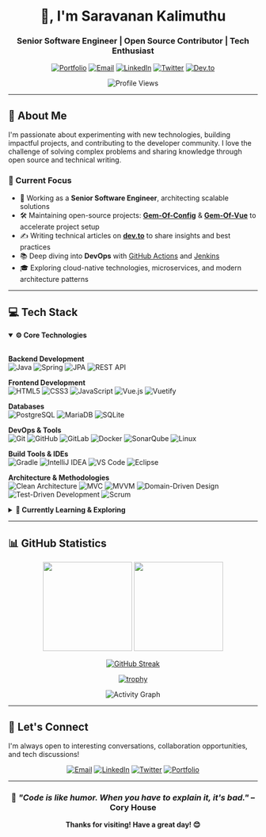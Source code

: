 <div align="center">

# 👋, I'm Saravanan Kalimuthu

### Senior Software Engineer | Open Source Contributor | Tech Enthusiast

[![Portfolio](https://img.shields.io/badge/Portfolio-%23CD00CD.svg?style=for-the-badge&logo=google-chrome&logoColor=white)](https://sarvarunajvm.github.io/port-react-folio/)
[![Email](https://img.shields.io/badge/Email-%234CA64C.svg?style=for-the-badge&logo=gmail&logoColor=white)](mailto:sarvaruna@outlook.com)
[![LinkedIn](https://img.shields.io/badge/LinkedIn-%230077B5.svg?style=for-the-badge&logo=linkedin&logoColor=white)](https://www.linkedin.com/in/saravanan-kalimuthu-01a0a9113)
[![Twitter](https://img.shields.io/badge/Twitter-%231DA1F2.svg?style=for-the-badge&logo=twitter&logoColor=white)](https://twitter.com/persianandro)
[![Dev.to](https://img.shields.io/badge/Dev.to-0A0A0A?style=for-the-badge&logo=dev.to&logoColor=white)](https://dev.to/sarvarunajvm)

![Profile Views](https://komarev.com/ghpvc/?username=sarvarunajvm&style=flat-square&label=Profile+Views&color=blueviolet)

</div>

---

## 🚀 About Me

I'm passionate about experimenting with new technologies, building impactful projects, and contributing to the developer community. I love the challenge of solving complex problems and sharing knowledge through open source and technical writing.

### 🎯 Current Focus

- 💼 Working as a **Senior Software Engineer**, architecting scalable solutions
- 🛠️ Maintaining open-source projects: **[Gem-Of-Config](https://github.com/sarvarunajvm/gem-of-config)** & **[Gem-Of-Vue](https://github.com/sarvarunajvm/gem-of-view)** to accelerate project setup
- ✍️ Writing technical articles on **[dev.to](https://dev.to/sarvarunajvm)** to share insights and best practices
- 📚 Deep diving into **DevOps** with [GitHub Actions](https://github.com/features/actions) and [Jenkins](https://www.jenkins.io/)
- 🎓 Exploring cloud-native technologies, microservices, and modern architecture patterns

---

## 💻 Tech Stack

<details open>
<summary><b>⚙️ Core Technologies</b></summary>
<br/>

**Backend Development**  
![Java](https://img.shields.io/badge/Java-ED8B00?style=flat&logo=openjdk&logoColor=white)
![Spring](https://img.shields.io/badge/Spring-6DB33F?style=flat&logo=spring&logoColor=white)
![JPA](https://img.shields.io/badge/JPA-59666C?style=flat&logo=hibernate&logoColor=white)
![REST API](https://img.shields.io/badge/REST_API-02569B?style=flat&logo=rest&logoColor=white)

**Frontend Development**  
![HTML5](https://img.shields.io/badge/HTML5-E34F26?style=flat&logo=html5&logoColor=white)
![CSS3](https://img.shields.io/badge/CSS3-1572B6?style=flat&logo=css3&logoColor=white)
![JavaScript](https://img.shields.io/badge/JavaScript-F7DF1E?style=flat&logo=javascript&logoColor=black)
![Vue.js](https://img.shields.io/badge/Vue.js-35495E?style=flat&logo=vue.js&logoColor=4FC08D)
![Vuetify](https://img.shields.io/badge/Vuetify-1867C0?style=flat&logo=vuetify&logoColor=white)

**Databases**  
![PostgreSQL](https://img.shields.io/badge/PostgreSQL-316192?style=flat&logo=postgresql&logoColor=white)
![MariaDB](https://img.shields.io/badge/MariaDB-003545?style=flat&logo=mariadb&logoColor=white)
![SQLite](https://img.shields.io/badge/SQLite-07405E?style=flat&logo=sqlite&logoColor=white)

**DevOps & Tools**  
![Git](https://img.shields.io/badge/Git-F05032?style=flat&logo=git&logoColor=white)
![GitHub](https://img.shields.io/badge/GitHub-100000?style=flat&logo=github&logoColor=white)
![GitLab](https://img.shields.io/badge/GitLab-330F63?style=flat&logo=gitlab&logoColor=white)
![Docker](https://img.shields.io/badge/Docker-2496ED?style=flat&logo=docker&logoColor=white)
![SonarQube](https://img.shields.io/badge/SonarQube-4E9BCD?style=flat&logo=sonarqube&logoColor=white)
![Linux](https://img.shields.io/badge/Linux-FCC624?style=flat&logo=linux&logoColor=black)

**Build Tools & IDEs**  
![Gradle](https://img.shields.io/badge/Gradle-02303A?style=flat&logo=gradle&logoColor=white)
![IntelliJ IDEA](https://img.shields.io/badge/IntelliJ_IDEA-000000?style=flat&logo=intellij-idea&logoColor=white)
![VS Code](https://img.shields.io/badge/VS_Code-007ACC?style=flat&logo=visual-studio-code&logoColor=white)
![Eclipse](https://img.shields.io/badge/Eclipse-2C2255?style=flat&logo=eclipse&logoColor=white)

**Architecture & Methodologies**  
![Clean Architecture](https://img.shields.io/badge/Clean_Architecture-6DB33F?style=flat&logoColor=white)
![MVC](https://img.shields.io/badge/MVC-888888?style=flat&logoColor=white)
![MVVM](https://img.shields.io/badge/MVVM-888888?style=flat&logoColor=white)
![Domain-Driven Design](https://img.shields.io/badge/DDD-02569B?style=flat&logoColor=white)
![Test-Driven Development](https://img.shields.io/badge/TDD-E34F26?style=flat&logoColor=white)
![Scrum](https://img.shields.io/badge/Scrum-6DB33F?style=flat&logoColor=white)

</details>

<details>
<summary><b>🌱 Currently Learning & Exploring</b></summary>
<br/>

**Languages & Frameworks**  
![Go](https://img.shields.io/badge/Go-00ADD8?style=flat&logo=go&logoColor=white)
![Node.js](https://img.shields.io/badge/Node.js-339933?style=flat&logo=node.js&logoColor=white)
![Python](https://img.shields.io/badge/Python-3776AB?style=flat&logo=python&logoColor=white)

**Infrastructure & DevOps**  
![Kubernetes](https://img.shields.io/badge/Kubernetes-326CE5?style=flat&logo=kubernetes&logoColor=white)
![Nginx](https://img.shields.io/badge/Nginx-009639?style=flat&logo=nginx&logoColor=white)
![GitHub Actions](https://img.shields.io/badge/GitHub_Actions-2088FF?style=flat&logo=github-actions&logoColor=white)
![Puppet](https://img.shields.io/badge/Puppet-FFAE1A?style=flat&logo=puppet&logoColor=black)

**Cloud Platforms**  
![Google Cloud](https://img.shields.io/badge/Google_Cloud-4285F4?style=flat&logo=google-cloud&logoColor=white)
![AWS](https://img.shields.io/badge/AWS-232F3E?style=flat&logo=amazon-aws&logoColor=white)
![Oracle Cloud](https://img.shields.io/badge/Oracle_Cloud-F80000?style=flat&logo=oracle&logoColor=white)

**Data & Messaging**  
![Redis](https://img.shields.io/badge/Redis-DC382D?style=flat&logo=redis&logoColor=white)
![MongoDB](https://img.shields.io/badge/MongoDB-47A248?style=flat&logo=mongodb&logoColor=white)
![Kafka](https://img.shields.io/badge/Apache_Kafka-231F20?style=flat&logo=apache-kafka&logoColor=white)
![gRPC](https://img.shields.io/badge/gRPC-4285F4?style=flat&logo=google&logoColor=white)

**Other Technologies**  
![Firebase](https://img.shields.io/badge/Firebase-FFCA28?style=flat&logo=firebase&logoColor=black)
![SASS](https://img.shields.io/badge/SASS-CC6699?style=flat&logo=sass&logoColor=white)
![Adobe XD](https://img.shields.io/badge/Adobe_XD-FF61F6?style=flat&logo=adobe-xd&logoColor=black)
![Blockchain](https://img.shields.io/badge/Blockchain-121D33?style=flat&logo=blockchain.com&logoColor=white)

</details>

---

## 📊 GitHub Statistics

<div align="center">

<img height="180em" src="https://github-readme-stats.vercel.app/api?username=sarvarunajvm&show_icons=true&hide_border=true&count_private=true&include_all_commits=true&theme=nightowl" />
<img height="180em" src="https://github-readme-stats.vercel.app/api/top-langs/?username=sarvarunajvm&layout=compact&hide_border=true&theme=nightowl&langs_count=8" />

</div>

<div align="center">

[![GitHub Streak](https://streak-stats.demolab.com?user=sarvarunajvm&theme=nightowl)](https://git.io/streak-stats)

</div>

<div align="center">

[![trophy](https://github-profile-trophy.vercel.app/?username=sarvarunajvm&theme=dracula&column=7&margin-w=15&margin-h=15)](https://github.com/ryo-ma/github-profile-trophy)

</div>

<div align="center">

![Activity Graph](https://github-readme-activity-graph.vercel.app/graph?username=sarvarunajvm&theme=react-dark&hide_border=true&area=true)

</div>

---

## 🤝 Let's Connect

I'm always open to interesting conversations, collaboration opportunities, and tech discussions!

<div align="center">

[![Email](https://img.shields.io/badge/Email-sarvaruna@outlook.com-D14836?style=for-the-badge&logo=gmail&logoColor=white)](mailto:sarvaruna@outlook.com)
[![LinkedIn](https://img.shields.io/badge/LinkedIn-Connect-0077B5?style=for-the-badge&logo=linkedin&logoColor=white)](https://www.linkedin.com/in/saravanan-kalimuthu-01a0a9113)
[![Twitter](https://img.shields.io/badge/Twitter-Follow-1DA1F2?style=for-the-badge&logo=twitter&logoColor=white)](https://twitter.com/persianandro)
[![Portfolio](https://img.shields.io/badge/Portfolio-Visit-FF5722?style=for-the-badge&logo=google-chrome&logoColor=white)](https://sarvarunajvm.github.io/port-react-folio/)

</div>

---

<div align="center">

### 💭 *"Code is like humor. When you have to explain it, it's bad."* – Cory House

**Thanks for visiting! Have a great day! 😊**

</div>
